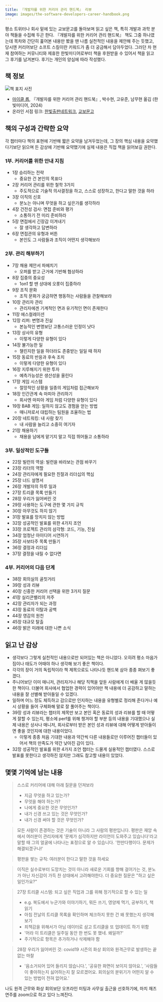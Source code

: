 ```yaml
---
title: 『개발자를 위한 커리어 관리 핸드북』 리뷰
image: images/the-software-developers-career-handbook.png
---
```


평소 트위터나 회사 밑에 있는 교보문고를 돌아보며 읽고 싶은 책, 특히 개발과 과학 분야 책들을 수집해 두곤 한다. 『개발자를 위한 커리어 관리 핸드북』 책도 그중 하나였는데 목차와 간단히 훑어본 내용만 봤을 땐 나름 실천적인 내용을 제안해 주는 듯했고, 당시엔 커리어보단 소프트 스킬이란 키워드가 좀 더 궁금해서 담아두었다. 그러던 차 현재 참여하는 커뮤니티와 제휴한 한빛미디어로부터 책을 후원받을 수 있어서 책을 읽고 그 후기를 남겨본다. 후기는 개인의 양심에 따라 작성했다.

## 책 정보
![책 표지 사진](/images/the-software-developers-career-handbook.png)
- [마이클 롭](https://randsinrepose.com/about/), 『개발자를 위한 커리어 관리 핸드북』, 박수현, 고유준, 남무현 옮김 (한빛미디어, 2024)
- 온라인 서점 링크: [한빛출판네트워크](https://www.hanbit.co.kr/store/books/look.php?p_code=B5947588088), [교보문고](https://product.kyobobook.co.kr/detail/S000213023182)

## 책의 구성과 간략한 요약
각 챕터마다 책의 표현에 기반해 짧은 요약을 남겨두었는데, 그 장의 핵심 내용을 요약했다기보단 읽으며 든 감상에 기반해 요약했기에 실제 내용은 직접 책을 읽어보길 권한다.

### 1부. 커리어를 위한 안내 지침
- 1장 승리하는 전략
  - 중요한 건 본인의 목표다
- 2장 커리어 관리를 위한 철학 3가지
  - 주도적으로 기술적 의사결정을 하고, 스스로 성장하고, 한다고 말한 것을 하라
- 3장 이직의 신호
  - 분노는 아니며 무엇을 하고 싶은가를 생각하라
- 4장 건전성 검사: 면접 준비와 평가
  - 소통하기 전 미리 준비하라
- 5장 면접에서 긴장감 이겨내기
  - 잘 생각하고 답변하라
- 6장 면접관의 유형과 버튼
  - 본인도 그 사람들과 조직이 어떤지 생각해보라

### 2부. 관리 해부하기
- 7장 채용 제안서 파헤치기
  - 오퍼를 받고 근거에 기반해 협상하라
- 8장 집중의 중요성
  - 1on1 할 땐 상대에 오롯이 집중하라
- 9장 조직 문화
  - 조직 문화가 궁금하면 행동하는 사람들을 관찰해보라
- 10장 관리자 관리
  - 관리자에겐 기계적인 면과 유기적인 면이 존재한다
- 11장 에스컬레이션
- 12장 리퍼: 변명과 진실
  - 본능적인 변명보단 고통스러운 인정이 낫다
- 13장 상사의 유형
  - 이렇게 다양한 유형이 있다
- 14장 불가능한 일
  - 챌린지한 일을 하더라도 존중받는 일일 때 하자
- 15장 동료의 반응과 후속 조치
  - 이렇게 다양한 유형이 있다
- 16장 지루해지기 위한 투자
  - 예측가능성은 생산성을 올린다
- 17장 게임 시스템
  - 절망적인 상황을 일종의 게임처럼 접근해보자
- 18장 인간관계 속 마피아 관리하기
  - 회사엔 마피아 게임 처럼 다양한 유형이 있다
- 19장 BAB 게임: 일하지 않고도 경험을 얻는 방법
  - 매니저로서 대립하는 팀원을 조율하는 법
- 20장 네트워킹: 내 사람 찾기
  - 내 사람을 늘리고 소중히 여기자
- 21장 채용하기
  - 채용을 남에게 맡기지 말고 직접 뛰어들고 소통하라

### 3부. 일상적인 도구들
- 22장 빌런의 역설: 빌런을 바라보는 관점 바꾸기
- 23장 리더의 역할
- 24장 관리자에게 필요한 친절과 리더십의 핵심
- 25장 너드 설명서
- 26장 개발자의 하루 일과
- 27장 트리클 목록 만들기
- 28장 우리가 잃어버린 것
- 29장 사용하는 도구에 관한 몇 가지 규칙
- 30장 아무것도 하지 않기
- 31장 발표를 망치지 않는 방법
- 32장 성공적인 발표를 위한 4가지 조언
- 33장 프로젝트 관리의 삼각형: 코드, 기능, 진실
- 34장 엄청난 아이디어 시연하기
- 35장 사보타주 목록 만들기
- 36장 결정과 리더십
- 37장 결정을 내릴 수 없다면

### 4부. 커리어의 다음 단계
- 38장 회의실의 골칫거리
- 39장 성과 리뷰
- 40장 신중한 커리어 선택을 위한 3가지 질문
- 41장 실리콘밸리의 저주
- 42장 관리자가 되는 과정
- 43장 동료의 이탈과 공백
- 44장 영감의 원천
- 45장 대규모 탈출
- 46장 밝은 미래에 대한 나쁜 소식

## 읽고 난 감상
- 생각보다 그렇게 실천적인 내용으로만 되어있는 책은 아니었다. 오히려 평소 마음가짐이나 태도가 어때야 하나 생각해 보기 좋은 책이다.
- 각각의 장이 거의 독립적이라 책 제목으로도 나타나듯 핸드북 삼아 종종 펴보기 좋겠다.
- 주니어보단 이미 매니저, 관리자거나 해당 직책을 앞둔 사람에게 더 배울 게 많을듯한 책이다. 더불어 회사에서 협업한 경력이 있어야만 책 내용에 더 공감하고 말하는 내용을 잘 선별해 받아들일 수 있겠다.
- 일하며 어느 정도 체득하고 감으로만 인지하는 내용을 유형별로 정리해 준다거나 예시 상황을 들어 구체화해 말로 잘 풀어주는 책이다.
- 39장 성과 리뷰라는 챕터의 제목만 보고 본인 혹은 동료의 성과 리뷰를 할 때 어떻게 잘할 수 있는지, 평소에 perf를 위해 챙겨야 할 부분 등의 내용을 기대했으나 실제 내용은 상사나 매니저, 회사로부터 받은 본인 성과 리뷰에 대해 어떻게 받아들이면 좋을 것인지에 대한 내용이었다.
  - 이렇게 종종 처음 기대한 내용과 약간씩 다른 내용들로만 이루어진 챕터들이 있어서 책의 만족도가 약간 낮아진 감이 있다.
- 32장 성공적인 발표를 위한 4가지 조언 챕터는 드물게 실용적인 챕터였다. 스스로 발표를 못한다고 생각하진 않지만 그래도 참고할 내용이 있었다.

## 몇몇 기억에 남는 내용
> 스스로 커리어에 대해 아래 질문을 던져보라
> - 지금 무엇을 하고 있는가?
> - 무엇을 해야 하는가?
> - 나에게 중요한 것은 무엇인가?
> - 내가 신경 쓰고 있는 것은 무엇인가?
> - 내가 신경 써야 할 것은 무엇인가?

> 모든 사람이 존경하는 것은 기술이 아니라 그 사람의 평판입니다. 평판은 재앙 속에서 여러분이 관리자에게 '문제가 심각하지만 라이언이 도와주고 있습니다'라고 말할 때 그의 얼굴에 나타나는 표정으로 알 수 있습니다. '천만다행이다. 문제가 해결되겠구나!'

> 평판을 쌓는 규칙: 여러분이 한다고 말한 것을 하세요

> 이직은 실수로부터 도망치는 것이 아니라 새로운 기회를 향해 걸어가는 것, 분노가 아닌 자신감이 가득 찬 상태에서 고려해야한다.
> 더 중요한 질문은 "하고 싶은 일인가요?"

> 27장 트리클 시스템: 되고 싶은 직업과 그를 위해 정기적으로 할 수 있는 일
> - e.g. 복도에서 누군가와 이야기하기, 뭐든 쓰기, 영양제 먹기, 공부하기, 책 읽기
> - 아침 전날의 트리클 목록을 확인하며 체크하지 못한 건 왜 못했는지 생각해 보기
> - 죄책감을 위해서가 아님 데이터로 삼고 트리클을 또 업데이트 하기 위함
> - '어라 이 트리클은 일주일 동안 한 번도 못 했네. 왜일까?'
> - 주기적으로 항목은 추가하거나 삭제해야 함

> 28장 우리가 잃어버린 것: covid19 시즌의 화상 회의와 원격근무로 발생하는 끝없는 마찰
> - '음소거되어 있어 들리지 않습니다.', '공유한 화면이 보이지 않아요.', '사람들이 좋아하는지 싫어하는지 잘 모르겠어요. 회의실의 분위기가 어떤지 알 수 있는 방법이 전혀 없어요.'

나도 원격 근무와 화상 회의보단 오프라인 미팅과 사무실 출근을 선호하기에, 마치 재즈 연주를 zoom으로 하고 있다 느껴진다.

